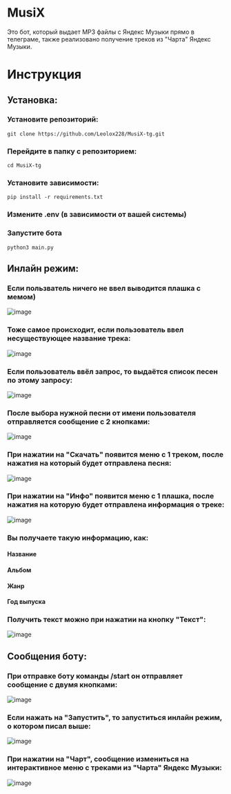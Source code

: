 # MusiX
Это бот, который выдает MP3 файлы с Яндекс Музыки прямо в телеграме, также реализовано получение треков из "Чарта" Яндекс Музыки.
# Инструкция
## Установка:
### Установите репозиторий:
```
git clone https://github.com/Leolox228/MusiX-tg.git
```
### Перейдите в папку с репозиторием:
```
cd MusiX-tg
```
### Установите зависимости:
```
pip install -r requirements.txt
```
### Измените .env (в зависимости от вашей системы)
### Запустите бота
```
python3 main.py
```
## Инлайн режим:
### Если пользватель ничего не ввел выводится плашка с мемом)
![image](https://github.com/user-attachments/assets/0c70fbf0-d06f-4f8b-b679-03f1bf5b3463)
### Тоже самое происходит, если пользователь ввел несуществующее название трека:
![image](https://github.com/user-attachments/assets/ddb63846-f83e-44cc-bbec-eb5f897585a6)
### Если пользователь ввёл запрос, то выдаётся список песен по этому запросу:
![image](https://github.com/user-attachments/assets/ac7690f0-5262-423d-9c67-75bd7defa09a)
### После выбора нужной песни от имени пользователя отправляется сообщение с 2 кнопками:
![image](https://github.com/user-attachments/assets/904824d0-33e1-4f0e-afba-30e8ef1de561)
### При нажатии на "Скачать" появится меню с 1 треком, после нажатия на который будет отправлена песня:
![image](https://github.com/user-attachments/assets/881d889b-bd48-4ebd-841f-199fd075b788)
### При нажатии на "Инфо" появится меню с 1 плашка, после нажатия на которую будет отправлена информация о треке:
![image](https://github.com/user-attachments/assets/74c2f2d8-cf21-4eb0-a8c5-9862d443822f)
### Вы получаете такую информацию, как:
#### Название
#### Альбом
#### Жанр
#### Год выпуска
### Получить текст можно при нажатии на кнопку "Текст":
![image](https://github.com/user-attachments/assets/245b11f7-4391-467f-bc38-3a1959e69f18)
## Сообщения боту:
### При отправке боту команды /start он отправляет сообщение с двумя кнопками:
![image](https://github.com/user-attachments/assets/26ed2e96-2669-4206-8d89-2a3c24c52a50)
### Если нажать на "Запустить", то запуститься инлайн режим, о котором писал выше:
![image](https://github.com/user-attachments/assets/b1d06081-45c1-4929-9e71-963a562fa67a)
### При нажатии на "Чарт", сообщение измениться на интерактивное меню с треками из "Чарта" Яндекс Музыки:
![image](https://github.com/user-attachments/assets/f3f8bb52-0369-4e2f-ac8d-ad1bfd13e558)
